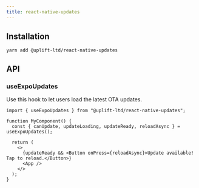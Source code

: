 ```yaml
---
title: react-native-updates
---
```


## Installation

    yarn add @uplift-ltd/react-native-updates

## API

### useExpoUpdates

Use this hook to let users load the latest OTA updates.

```tsx
import { useExpoUpdates } from "@uplift-ltd/react-native-updates";

function MyComponent() {
  const { canUpdate, updateLoading, updateReady, reloadAsync } = useExpoUpdates();

  return (
    <>
      {updateReady && <Button onPress={reloadAsync}>Update available! Tap to reload.</Button>}
      <App />
    </>
  );
}
```
